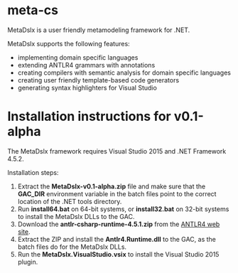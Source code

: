 # meta-cs
MetaDslx is a user friendly metamodeling framework for .NET.

MetaDslx supports the following features:
* implementing domain specific languages
* extending ANTLR4 grammars with annotations
* creating compilers with semantic analysis for domain specific languages
* creating user friendly template-based code generators
* generating syntax highlighters for Visual Studio

# Installation instructions for v0.1-alpha

The MetaDslx framework requires Visual Studio 2015 and .NET Framework 4.5.2.

Installation steps:

1. Extract the **MetaDslx-v0.1-alpha.zip** file and make sure that the **GAC_DIR** environment variable in the batch files point to the correct location of the .NET tools directory.
2. Run **install64.bat** on 64-bit systems, or **install32.bat** on 32-bit systems to install the MetaDslx DLLs to the GAC.
3. Download the **antlr-csharp-runtime-4.5.1.zip** from the [ANTLR4 web site](http://www.antlr.org/download.html).
4. Extract the ZIP and install the **Antlr4.Runtime.dll** to the GAC, as the batch files do for the MetaDslx DLLs.
5. Run the **MetaDslx.VisualStudio.vsix** to install the Visual Studio 2015 plugin.

